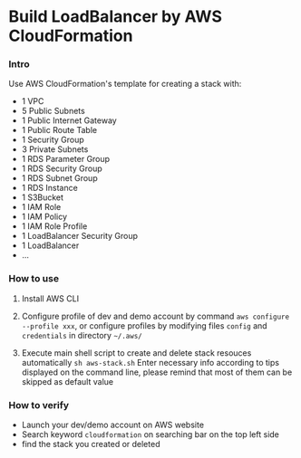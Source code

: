 # Build LoadBalancer by AWS CloudFormation
### Intro
Use AWS CloudFormation's template for creating a stack with: 
- 1 VPC
- 5 Public Subnets
- 1 Public Internet Gateway
- 1 Public Route Table
- 1 Security Group
- 3 Private Subnets
- 1 RDS Parameter Group
- 1 RDS Security Group
- 1 RDS Subnet Group
- 1 RDS Instance
- 1 S3Bucket
- 1 IAM Role
- 1 IAM Policy
- 1 IAM Role Profile
- 1 LoadBalancer Security Group
- 1 LoadBalancer
- ...

### How to use
1. Install AWS CLI

2.  Configure profile of dev and demo account by command `aws configure --profile xxx`, or configure profiles by modifying files `config` and `credentials` in directory `~/.aws/`

3. Execute main shell script to create and delete stack resouces automatically 
    `sh aws-stack.sh`
    Enter necessary info according to tips displayed on the command line, please remind that most of them can be skipped as default value

### How to verify
- Launch your dev/demo account on AWS website
- Search keyword `cloudformation` on searching bar on the top left side
- find the stack you created or deleted


